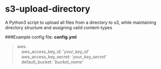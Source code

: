 # s3-upload-directory
A Python3 script to upload all files from a directory to s3, while maintaining directory structure and assigning valid content-types

###Example config file:
**config.yml**
> aws:<br>
> &emsp;aws_access_key_id: '<i>your_key_id</i>'<br>
> &emsp;aws_access_key_secret: '<i>your_key_secret</i>'<br>
> &emsp;default_bucket: '<i>bucket_name</i>'<br>
